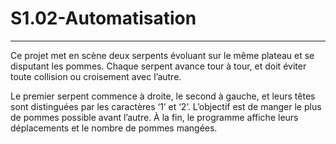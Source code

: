 # S1.02-Automatisation

---

Ce projet met en scène deux serpents évoluant sur le même plateau et se disputant les pommes. Chaque serpent avance tour à tour, et doit éviter toute collision ou croisement avec l’autre.

Le premier serpent commence à droite, le second à gauche, et leurs têtes sont distinguées par les caractères ‘1’ et ‘2’. L’objectif est de manger le plus de pommes possible avant l’autre. À la fin, le programme affiche leurs déplacements et le nombre de pommes mangées. 
